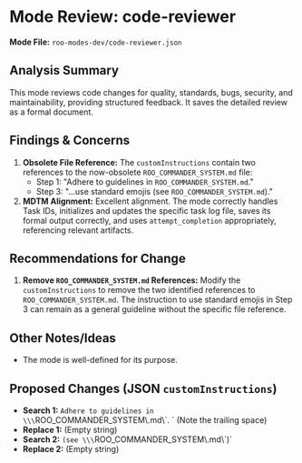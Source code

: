 # Mode Review: code-reviewer

**Mode File:** `roo-modes-dev/code-reviewer.json`

## Analysis Summary

This mode reviews code changes for quality, standards, bugs, security, and maintainability, providing structured feedback. It saves the detailed review as a formal document.

## Findings & Concerns

1.  **Obsolete File Reference:** The `customInstructions` contain two references to the now-obsolete `ROO_COMMANDER_SYSTEM.md` file:
    *   Step 1: "Adhere to guidelines in `ROO_COMMANDER_SYSTEM.md`."
    *   Step 3: "...use standard emojis (see `ROO_COMMANDER_SYSTEM.md`)."
2.  **MDTM Alignment:** Excellent alignment. The mode correctly handles Task IDs, initializes and updates the specific task log file, saves its formal output correctly, and uses `attempt_completion` appropriately, referencing relevant artifacts.

## Recommendations for Change

1.  **Remove `ROO_COMMANDER_SYSTEM.md` References:** Modify the `customInstructions` to remove the two identified references to `ROO_COMMANDER_SYSTEM.md`. The instruction to use standard emojis in Step 3 can remain as a general guideline without the specific file reference.

## Other Notes/Ideas

*   The mode is well-defined for its purpose.

## Proposed Changes (JSON `customInstructions`)

*   **Search 1:** `Adhere to guidelines in \\\`ROO_COMMANDER_SYSTEM\\.md\\\`. ` (Note the trailing space)
*   **Replace 1:** (Empty string)
*   **Search 2:** `(see \\\`ROO_COMMANDER_SYSTEM\\.md\\\`)`
*   **Replace 2:** (Empty string)